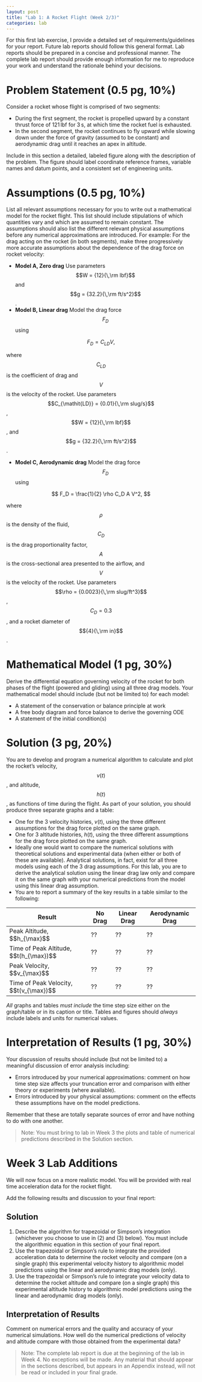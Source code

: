 ```yaml
---
layout: post
title: "Lab 1: A Rocket Flight (Week 2/3)"
categories: lab
---
```


For this first lab exercise, I provide a detailed set of requirements/guidelines for your report.
Future lab reports should follow this general format.
Lab reports should be prepared in a concise and professional manner.
The complete lab report should provide enough information for me to reproduce your work and understand the rationale behind your decisions.

# Problem Statement (0.5 pg, 10%)
Consider a rocket whose flight is comprised of two segments:

- During the first segment, the rocket is propelled upward by a constant thrust force of 121&#8239;lbf for 3&#8239;s, at which time the rocket fuel is exhausted.
- In the second segment, the rocket continues to fly upward while slowing down under the force of gravity (assumed to be constant) and aerodynamic drag until it reaches an apex in altitude.

Include in this section a detailed, labeled figure along with the description of the problem. The figure should label coordinate reference frames, variable names and datum points, and a consistent set of engineering units.

# Assumptions (0.5 pg, 10%)
List all relevant assumptions necessary for you to write out a mathematical model for the
rocket flight. This list should include stipulations of which quantities vary and which are
assumed to remain constant. The assumptions should also list the different relevant physical
assumptions before any numerical approximations are introduced. For example:
For the drag acting on the rocket (in both segments), make three progressively more
accurate assumptions about the dependence of the drag force on rocket velocity:

- **Model A, Zero drag** Use parameters $$W = {12}{\,\rm lbf}$$ and $$g = {32.2}{\,\rm ft/s^2}$$.
- **Model B, Linear drag** Model the drag force $$F_D$$ using

$$
F_D = C_{\mathit{LD}} V,
$$

where $$C_{\mathit{LD}}$$ is the coefficient of drag and $$V$$ is the velocity of the rocket. Use parameters $$C_{\mathit{LD}} = {0.01}{\,\rm slug/s}$$, $$W = {12}{\,\rm lbf}$$, and $$g = {32.2}{\,\rm ft/s^2}$$.

- **Model C, Aerodynamic drag** Model the drag force $$F_D$$ using

$$
F_D = \frac{1}{2} \rho C_D A V^2,
$$

where $$\rho$$ is the density of the fluid,
$$C_D$$ is the drag proportionality factor,
$$A$$ is the cross-sectional area presented to the airflow,
and $$V$$ is the velocity of the rocket. Use parameters
$$\rho = {0.0023}{\,\rm slug/ft^3}$$, $$C_D = 0.3$$, and a rocket diameter of $${4}{\,\rm in}$$.


# Mathematical Model (1 pg, 30%)
Derive the differential equation governing velocity of the rocket for both phases of the
flight (powered and gliding) using all three drag models.
Your mathematical model should include (but not be limited to) for each model:

- A statement of the conservation or balance principle at work
- A free body diagram and force balance to derive the governing ODE
- A statement of the initial condition(s)

# Solution (3 pg, 20%)
You are to develop and program a numerical algorithm to calculate and plot the rocket’s
velocity, $$v(t)$$, and altitude, $$h(t)$$, as functions of time during the flight.
As part of your solution, you should produce three separate graphs and a table:

- One for the 3 velocity histories, $v(t)$, using the three different assumptions for the drag force plotted on the same graph.
- One for 3 altitude histories, $h(t)$, using the three different assumptions for the drag force plotted on the same graph.
- Ideally one would want to compare the numerical solutions with theoretical solutions and experimental data (when either or both of these are available). Analytical solutions, in fact, exist for all three models using each of the 3 drag assumptions. For this lab, you are to derive the analytical solution using the linear drag law only and compare it on the same graph with your numerical predictions from the model using this linear drag assumption.
- You are to report a summary of the key results in a table similar to the following:

<table>
<thead>
<tr><th>Result</th><th>No Drag</th><th>Linear Drag</th><th>Aerodynamic Drag</th></tr>
</thead>
<tbody>
<tr><td>Peak Altitude, $$h_{\max}$$</td><td>??</td><td>??</td><td>??</td></tr>
<tr><td>Time of Peak Altitude, $$t(h_{\max})$$</td><td>??</td><td>??</td><td>??</td></tr>
<tr><td>Peak Velocity, $$v_{\max}$$</td><td>??</td><td>??</td><td>??</td></tr>
<tr><td>Time of Peak Velocity, $$t(v_{\max})$$</td><td>??</td><td>??</td><td>??</td></tr>
</tbody>
</table>

*All* graphs and tables *must include* the time step size either on the graph/table or in its caption or title.
Tables and figures should *always* include labels and units for numerical values.

# Interpretation of Results (1 pg, 30%)
Your discussion of results should include (but not be limited to) a meaningful discussion of error analysis including:

- Errors introduced by your numerical approximations: comment on how time step size affects your truncation error and comparison with either theory or experiments (where available).
- Errors introduced by your physical assumptions: comment on the effects these assumptions have on the model predictions.

Remember that these are totally separate sources of error and have nothing to do
with one another.

> Note: You must bring to lab in Week 3 the plots and table of numerical predictions described in the Solution section.

# Week 3 Lab Additions
We will now focus on a more realistic model.
You will be provided with real time acceleration data for the rocket flight.

Add the following results and discussion to your final report:

## Solution

1. Describe the algorithm for trapezoidal or Simpson’s integration (whichever you choose to use in (2) and (3) below). You must include the algorithmic equation in this section of your final report.
2. Use the trapezoidal or Simpson’s rule to integrate the provided acceleration data to determine the rocket velocity and compare (on a single graph) this experimental velocity history to algorithmic model predictions using the linear and aerodynamic drag models (only).
3. Use the trapezoidal or Simpson’s rule to integrate your velocity data to determine the rocket altitude and compare (on a single graph) this experimental altitude history to algorithmic model predictions using the linear and aerodynamic drag models (only).

## Interpretation of Results
Comment on numerical errors and the quality and accuracy of your numerical
simulations. How well do the numerical predictions of velocity and altitude
compare with those obtained from the experimental data?

> Note: The complete lab report is due at the beginning of the lab in Week 4. No exceptions will be made. Any material that should appear in the sections described, but appears in an Appendix instead, will not be read or included in your final grade.
